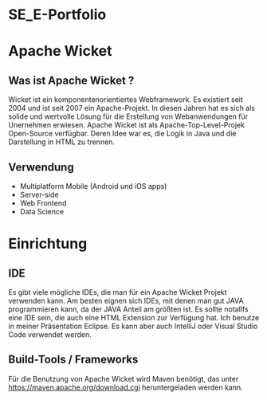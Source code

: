# SE_E-Portfolio

# Apache Wicket
## Was ist Apache Wicket ?
Wicket ist ein komponentenorientiertes Webframework. Es existiert seit 2004 und ist seit 2007 ein Apache-Projekt. 
In diesen Jahren hat es sich als solide und wertvolle Lösung für die Erstellung von Webanwendungen für Unernehmen 
erwiesen. Apache Wicket ist als Apache-Top-Level-Projek Open-Source verfügbar. Deren Idee war es, die Logik in Java 
und die Darstellung in HTML zu trennen.



## Verwendung
- Multiplatform Mobile (Android und iOS apps)
- Server-side 
- Web Frontend
- Data Science


# Einrichtung
## IDE 
Es gibt viele mögliche IDEs, die man für ein Apache Wicket Projekt verwenden kann. Am besten eignen sich IDEs, mit denen man gut 
JAVA programmieren kann, da der JAVA Anteil am größten ist. Es sollte notallfs eine IDE sein, die auch eine HTML Extension zur Verfügung hat.
Ich benutze in meiner Präsentation Eclipse. Es kann aber auch IntelliJ oder Visual Studio Code verwendet werden.

## Build-Tools / Frameworks
Für die Benutzung von Apache Wicket wird Maven benötigt, das unter https://maven.apache.org/download.cgi heruntergeladen werden kann.

